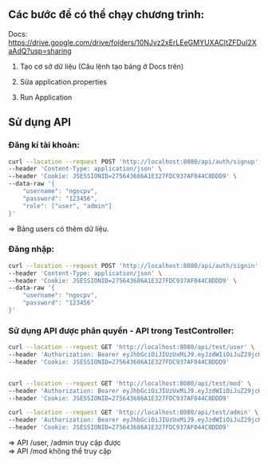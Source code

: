 ## Các bước để có thể chạy chương trình:

Docs: https://drive.google.com/drive/folders/10NJvz2xErLEeGMYUXACltZFDuI2XaAdQ?usp=sharing

1. Tạo cơ sở dữ liệu (Câu lệnh tạo bảng ở Docs trên)

2. Sửa application.properties

3. Run Application

## Sử dụng API
### Đăng kí tài khoản:

```sh
curl --location --request POST 'http://localhost:8080/api/auth/signup' \
--header 'Content-Type: application/json' \
--header 'Cookie: JSESSIONID=275643686A1E327FDC937AF044C8DDD9' \
--data-raw '{
    "username": "ngocpv",
    "password": "123456",
    "role": ["user", "admin"]
}'
```
=> Bảng users có thêm dữ liệu.

### Đăng nhập:

```sh
curl --location --request POST 'http://localhost:8080/api/auth/signin' \
--header 'Content-Type: application/json' \
--header 'Cookie: JSESSIONID=275643686A1E327FDC937AF044C8DDD9' \
--data-raw '{
    "username": "ngocpv",
    "password": "123456"
}'
```

### Sử dụng API được phân quyền - API trong TestController:

```sh
curl --location --request GET 'http://localhost:8080/api/test/user' \
--header 'Authorization: Bearer eyJhbGciOiJIUzUxMiJ9.eyJzdWIiOiJuZ29jcHYiLCJpYXQiOjE2MzkzOTIwMDQsImV4cCI6MTYzOTQ3ODQwNH0.4sdxdX43t_KINsHPe0R8CGJsI4EWAsuBoFlp2fx9W52v4m1lSKmiGU2fSkEhq9-3R1H0y3ojc2l7D-03mXumPg' \
--header 'Cookie: JSESSIONID=275643686A1E327FDC937AF044C8DDD9'


curl --location --request GET 'http://localhost:8080/api/test/mod' \
--header 'Authorization: Bearer eyJhbGciOiJIUzUxMiJ9.eyJzdWIiOiJuZ29jcHYiLCJpYXQiOjE2MzkzOTIwMDQsImV4cCI6MTYzOTQ3ODQwNH0.4sdxdX43t_KINsHPe0R8CGJsI4EWAsuBoFlp2fx9W52v4m1lSKmiGU2fSkEhq9-3R1H0y3ojc2l7D-03mXumPg' \
--header 'Cookie: JSESSIONID=275643686A1E327FDC937AF044C8DDD9'

curl --location --request GET 'http://localhost:8080/api/test/admin' \
--header 'Authorization: Bearer eyJhbGciOiJIUzUxMiJ9.eyJzdWIiOiJuZ29jcHYiLCJpYXQiOjE2MzkzOTIwMDQsImV4cCI6MTYzOTQ3ODQwNH0.4sdxdX43t_KINsHPe0R8CGJsI4EWAsuBoFlp2fx9W52v4m1lSKmiGU2fSkEhq9-3R1H0y3ojc2l7D-03mXumPg' \
--header 'Cookie: JSESSIONID=275643686A1E327FDC937AF044C8DDD9'
```
=> API /user, /admin truy cập được  
=> API /mod không thể truy cập
